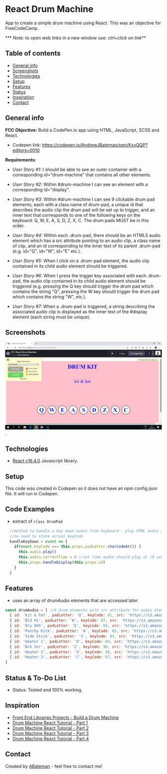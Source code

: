 # React Drum Machine

App to create a simple drum machine using React. This was an objective for FreeCodeCamp.

*** Note: to open web links in a new window use: _ctrl+click on link_**

## Table of contents

* [General info](#general-info)
* [Screenshots](#screenshots)
* [Technologies](#technologies)
* [Setup](#setup)
* [Features](#features)
* [Status](#status)
* [Inspiration](#inspiration)
* [Contact](#contact)

## General info

**FCC Objective:** Build a CodePen.io app using HTML, JavaScript, SCSS and React.

* Codepen link: <https://codepen.io/AndrewJBateman/pen/KxxQQP?editors=0010>

**Requirements:**

* _User Story #1:_ I should be able to see an outer container with a corresponding id="drum-machine" that contains all other elements.

* _User Story #2:_ Within #drum-machine I can see an element with a corresponding id="display".

* _User Story #3:_ Within #drum-machine I can see 9 clickable drum pad elements, each with a class name of drum-pad, a unique id that describes the audio clip the drum pad will be set up to trigger, and an inner text that corresponds to one of the following keys on the keyboard: Q, W, E, A, S, D, Z, X, C. The drum pads MUST be in this order.

* _User Story #4:_ Within each .drum-pad, there should be an HTML5 audio element which has a src attribute pointing to an audio clip, a class name of clip, and an id corresponding to the inner text of its parent .drum-pad (e.g. id="Q", id="W", id="E" etc.).

* _User Story #5:_ When I click on a .drum-pad element, the audio clip contained in its child audio element should be triggered.

* _User Story #6:_ When I press the trigger key associated with each .drum-pad, the audio clip contained in its child audio element should be triggered (e.g. pressing the Q key should trigger the drum pad which contains the string "Q", pressing the W key should trigger the drum pad which contains the string "W", etc.).

* _User Story #7:_ When a .drum-pad is triggered, a string describing the associated audio clip is displayed as the inner text of the #display element (each string must be unique).

## Screenshots

![Example screenshot](./img/drum-machine.png).

## Technologies

* [React v16.4.0](https://reactjs.org/) Javascript library.

## Setup

This code was created in Codepen so it does not have an npm config json file. It will run in Codepen.

## Code Examples

* extract of `class DrumPad`

```javascript
  //method to handle a key down event from keyboard - play HTML audio and change display
  //no need to state actual keyCode
  handleKeyDown = event => {
    if(event.keyCode === this.props.padLetter.charCodeAt()) {
      this.audio.play()
      this.audio.currentTime = 0 //set time audio should play at (0 seconds)
      this.props.handleDisplay(this.props.id)
    }
  }

```

## Features

* uses an array of drumAudio elements that are accessed later.

```javascript
const drumAudio = [ //9 drum elements with src attribute for audio element
  { id: 'kit & hat', padLetter: 'Q', keyCode: 81, src: 'https://s3.amazonaws.com/freecodecamp/drums/Kick_n_Hat.mp3', type: 'audio/mp3' },
  { id: 'Bld H1', padLetter: 'W', keyCode: 87, src: 'https://s3.amazonaws.com/freecodecamp/drums/Bld_H1.mp3', type: 'audio/mp3' },
  { id: 'Dry Ohh', padLetter: 'E', keyCode: 69, src: 'https://s3.amazonaws.com/freecodecamp/drums/Dry_Ohh.mp3', type: 'audio/mp3' },
  { id: 'Punchy Kick', padLetter: 'A', keyCode: 65, src: 'https://s3.amazonaws.com/freecodecamp/drums/punchy_kick_1.mp3', type: 'audio/mp3' },
  { id: 'Side Stick', padLetter: 'S', keyCode: 83, src: 'https://s3.amazonaws.com/freecodecamp/drums/side_stick_1.mp3', type: 'audio/mp3' },
  { id: 'Heater 1', padLetter: 'D', keyCode: 68, src: 'https://s3.amazonaws.com/freecodecamp/drums/Heater-1.mp3', type: 'audio/mp3' },
  { id: 'Brk Snr', padLetter: 'Z', keyCode: 90, src: 'https://s3.amazonaws.com/freecodecamp/drums/Brk_Snr.mp3', type: 'audio/mp3' },
  { id: 'Heater 2', padLetter: 'X', keyCode: 88, src: 'https://s3.amazonaws.com/freecodecamp/drums/Heater-2.mp3', type: 'audio/mp3' },
  { id: 'Heater 3', padLetter: 'C', keyCode: 67, src: 'https://s3.amazonaws.com/freecodecamp/drums/Heater-3.mp3', type: 'audio/mp3' },
]

```

## Status & To-Do List

* Status: Tested and 100% working.

## Inspiration

* [Front End Libraries Projects - Build a Drum Machine](https://learn.freecodecamp.org/front-end-libraries/front-end-libraries-projects/build-a-drum-machine)
* [Drum Machine React Tutorial - Part 1](https://www.youtube.com/watch?v=nBF6dFjb7p0)
* [Drum Machine React Tutorial - Part 2](https://www.youtube.com/watch?v=QXX4aI9DOVE)
* [Drum Machine React Tutorial - Part 3](https://www.youtube.com/watch?v=Sqb5oMIa4yo)
* [Drum Machine React Tutorial - Part 4](https://www.youtube.com/watch?v=ESSQykjKmuA&t=112s)

## Contact

Created by [ABateman](https://www.andrewbateman.org) - feel free to contact me!
